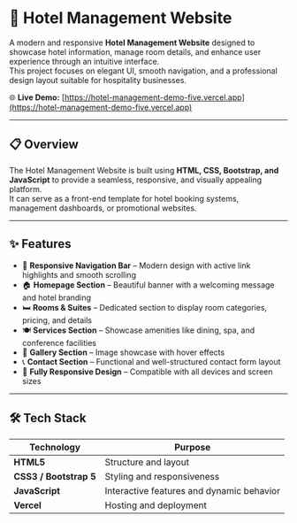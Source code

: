 # 🏨 Hotel Management Website

A modern and responsive **Hotel Management Website** designed to showcase hotel information, manage room details, and enhance user experience through an intuitive interface.  
This project focuses on elegant UI, smooth navigation, and a professional design layout suitable for hospitality businesses.

🌐 **Live Demo:** [https://hotel-management-demo-five.vercel.app](https://hotel-management-demo-five.vercel.app)

---

## 📋 Overview

The Hotel Management Website is built using **HTML, CSS, Bootstrap, and JavaScript** to provide a seamless, responsive, and visually appealing platform.  
It can serve as a front-end template for hotel booking systems, management dashboards, or promotional websites.

---

## ✨ Features

- 🧭 **Responsive Navigation Bar** – Modern design with active link highlights and smooth scrolling  
- 🏠 **Homepage Section** – Beautiful banner with a welcoming message and hotel branding  
- 🛏️ **Rooms & Suites** – Dedicated section to display room categories, pricing, and details  
- 🍽️ **Services Section** – Showcase amenities like dining, spa, and conference facilities  
- 📸 **Gallery Section** – Image showcase with hover effects  
- 📞 **Contact Section** – Functional and well-structured contact form layout  
- 🌙 **Fully Responsive Design** – Compatible with all devices and screen sizes  

---

## 🛠️ Tech Stack

| Technology | Purpose |
|-------------|----------|
| **HTML5** | Structure and layout |
| **CSS3 / Bootstrap 5** | Styling and responsiveness |
| **JavaScript** | Interactive features and dynamic behavior |
| **Vercel** | Hosting and deployment |

